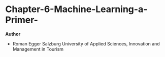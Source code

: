 # Chapter-6-Machine-Learning-a-Primer-
**Author**
* Roman Egger Salzburg University of Applied Sciences, Innovation and Management in Tourism


